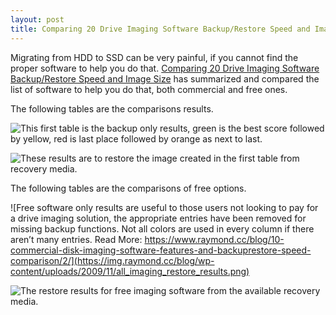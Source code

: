 ```yaml
---
layout: post
title: Comparing 20 Drive Imaging Software Backup/Restore Speed and Image Size
---
```


Migrating from HDD to SSD can be very painful, if you cannot find the proper software to help you do that. [Comparing 20 Drive Imaging Software Backup/Restore Speed and Image Size](https://www.raymond.cc/blog/10-commercial-disk-imaging-software-features-and-backuprestore-speed-comparison/2/) has summarized and compared the list of software to help you do that, both commercial and free ones.

The following tables are the comparisons results.

![This first table is the backup only results, green is the best score followed by yellow, red is last place followed by orange as next to last.](https://img.raymond.cc/blog/wp-content/uploads/2014/03/all_image_backup_results.png)

![These results are to restore the image created in the first table from recovery media.](https://img.raymond.cc/blog/wp-content/uploads/2009/11/all_imaging_restore_results.png)

The following tables are the comparisons of free options.

![Free software only results are useful to those users not looking to pay for a drive imaging solution, the appropriate entries have been removed for missing backup functions. Not all colors are used in every column if there aren’t many entries.
Read More: https://www.raymond.cc/blog/10-commercial-disk-imaging-software-features-and-backuprestore-speed-comparison/2/](https://img.raymond.cc/blog/wp-content/uploads/2009/11/all_imaging_restore_results.png)

![The restore results for free imaging software from the available recovery media.](https://img.raymond.cc/blog/wp-content/uploads/2009/11/free_imaging_restore_results.png)
